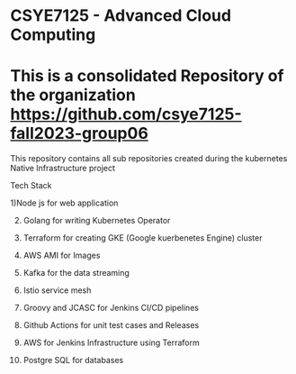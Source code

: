 # CSYE7125 - Advanced Cloud Computing

# This is a consolidated Repository of the organization https://github.com/csye7125-fall2023-group06

This repository contains all sub repositories created during the kubernetes Native Infrastructure project 

Tech Stack

1)Node js for web application

2) Golang for writing Kubernetes Operator
   
3) Terraform for creating GKE (Google kuerbenetes Engine) cluster
 
4) AWS AMI for Images
 
5) Kafka for the data streaming
 
6) Istio service mesh
 
7) Groovy and JCASC for Jenkins CI/CD pipelines
 
8) Github Actions for unit test cases and Releases
 
9) AWS for Jenkins Infrastructure using Terraform
   
10) Postgre SQL for databases
